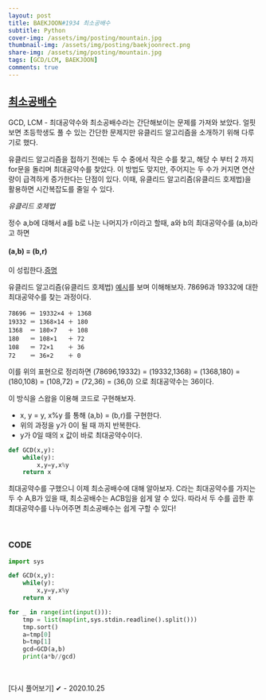 ```yaml
---
layout: post
title: BAEKJOON#1934 최소공배수
subtitle: Python
cover-img: /assets/img/posting/mountain.jpg
thumbnail-img: /assets/img/posting/baekjoonrect.png
share-img: /assets/img/posting/mountain.jpg
tags: [GCD/LCM, BAEKJOON]
comments: true
---
```


## [최소공배수](https://www.acmicpc.net/problem/1934)

GCD, LCM - 최대공약수와 최소공배수라는 간단해보이는 문제를 가져와 보았다. 얼핏 보면 초등학생도 풀 수 있는 간단한 문제지만 유클리드 알고리즘을 소개하기 위해 다루기로 했다.

유클리드 알고리즘을 접하기 전에는 두 수 중에서 작은 수를 찾고, 해당 수 부터 2 까지 for문을 돌리며 최대공약수를 찾았다. 이 방법도 맞지만, 주어지는 두 수가 커지면 연산량이 급격하게 증가한다는 단점이 있다. 이때, 유클리드 알고리즘(유클리드 호제법)을 활용하면 시간복잡도를 줄일 수 있다.

_유클리드 호제법_

정수 a,b에 대해서 a를 b로 나눈 나머지가 r이라고 할때, a와 b의 최대공약수를 (a,b)라고 하면

#### (a,b) = (b,r)

이 성립한다.[증명](https://ko.wikipedia.org/wiki/%EC%9C%A0%ED%81%B4%EB%A6%AC%EB%93%9C_%ED%98%B8%EC%A0%9C%EB%B2%95)

유클리드 알고리즘(유클리드 호제법) [예시](https://ko.wikipedia.org/wiki/%EC%9C%A0%ED%81%B4%EB%A6%AC%EB%93%9C_%ED%98%B8%EC%A0%9C%EB%B2%95)를 보며 이해해보자.
78696과 19332에 대한 최대공약수를 찾는 과정이다.

```
78696 ＝ 19332×4 ＋ 1368
19332 ＝ 1368×14 ＋ 180
1368  ＝ 180×7   ＋ 108
180   ＝ 108×1   ＋ 72
108   ＝ 72×1    ＋ 36
72    ＝ 36×2    ＋ 0
```

이를 위의 표현으로 정리하면
(78696,19332) = (19332,1368) = (1368,180) = (180,108) = (108,72) = (72,36) = (36,0)
으로 최대공약수는 36이다.

이 방식을 스왑을 이용해 코드로 구현해보자.

- x, y = y, x%y 를 통해 (a,b) = (b,r)를 구현한다.
- 위의 과정을 y가 0이 될 때 까지 반복한다.
- y가 0일 때의 x 값이 바로 최대공약수이다.

```python
def GCD(x,y):
    while(y):
        x,y=y,x%y
    return x
```

최대공약수를 구했으니 이제 최소공배수에 대해 알아보자.
C라는 최대공약수를 가지는 두 수 A,B가 있을 때, 최소공배수는 A*C*B임을 쉽게 알 수 있다. 따라서 두 수를 곱한 후 최대공약수를 나누어주면 최소공배수는 쉽게 구할 수 있다!

<br>

### CODE

```python
import sys

def GCD(x,y):
    while(y):
        x,y=y,x%y
    return x

for _ in range(int(input())):
    tmp = list(map(int,sys.stdin.readline().split()))
    tmp.sort()
    a=tmp[0]
    b=tmp[1]
    gcd=GCD(a,b)
    print(a*b//gcd)
```

<br>

[다시 풀어보기]
✔ - 2020.10.25
<br>
<br>
